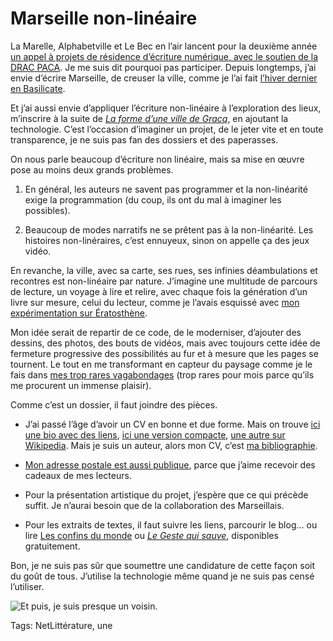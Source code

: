 # Marseille non-linéaire

La Marelle, Alphabetville et Le Bec en l’air lancent pour la deuxième année [un appel à projets de résidence d’écriture numérique, avec le soutien de la DRAC PACA](http://villa-lamarelle.fr/?p=6022). Je me suis dit pourquoi pas participer. Depuis longtemps, j’ai envie d’écrire Marseille, de creuser la ville, comme je l’ai fait [l’hiver dernier en Basilicate](http://blog.tcrouzet.com/les-confins-du-monde/).

Et j’ai aussi envie d’appliquer l’écriture non-linéaire à l’exploration des lieux, m’inscrire à la suite de [*La forme d’une ville de Gracq*](http://fr.wikipedia.org/wiki/La_Forme_d'une_ville), en ajoutant la technologie. C’est l’occasion d’imaginer un projet, de le jeter vite et en toute transparence, je ne suis pas fan des dossiers et des paperasses.

On nous parle beaucoup d’écriture non linéaire, mais sa mise en œuvre pose au moins deux grands problèmes.

1. En général, les auteurs ne savent pas programmer et la non-linéarité exige la programmation (du coup, ils ont du mal à imaginer les possibles).

2. Beaucoup de modes narratifs ne se prêtent pas à la non-linéarité. Les histoires non-linéraires, c’est ennuyeux, sinon on appelle ça des jeux vidéo.

En revanche, la ville, avec sa carte, ses rues, ses infinies déambulations et recontres est non-linéaire par nature. J’imagine une multitude de parcours de lecture, un voyage à lire et relire, avec chaque fois la génération d’un livre sur mesure, celui du lecteur, comme je l’avais esquissé avec [mon expérimentation sur Ératosthène](http://ihl.tcrouzet.com/).

Mon idée serait de repartir de ce code, de le moderniser, d’ajouter des dessins, des photos, des bouts de vidéos, mais avec toujours cette idée de fermeture progressive des possibilités au fur et à mesure que les pages se tournent. Le tout en me transformant en capteur du paysage comme je le fais dans [mes trop rares vagabondages](http://blog.tcrouzet.com/tag/vagabondage/) (trop rares pour mois parce qu’ils me procurent un immense plaisir).

Comme c’est un dossier, il faut joindre des pièces.

- J’ai passé l’âge d’avoir un CV en bonne et due forme. Mais on trouve [ici une bio avec des liens](http://blog.tcrouzet.com/informations/), [ici une version compacte](http://blog.tcrouzet.com/informations/presentations-presse/), [une autre sur Wikipedia](http://fr.wikipedia.org/wiki/Thierry_Crouzet). Mais je suis un auteur, alors mon CV, c’est [ma bibliographie](http://blog.tcrouzet.com/bibliographie/).

- [Mon adresse postale est aussi publique](http://blog.tcrouzet.com/mail/), parce que j’aime recevoir des cadeaux de mes lecteurs.

- Pour la présentation artistique du projet, j’espère que ce qui précède suffit. Je n’aurai besoin que de la collaboration des Marseillais.

- Pour les extraits de textes, il faut suivre les liens, parcourir le blog… ou lire [Les confins du monde](http://blog.tcrouzet.com/les-confins-du-monde/) ou [*Le Geste qui sauve*](http://blog.tcrouzet.com/downloads/), disponibles gratuitement.

Bon, je ne suis pas sûr que soumettre une candidature de cette façon soit du goût de tous. J’utilise la technologie même quand je ne suis pas censé l’utiliser.

![Et puis, je suis presque un voisin.](http://blog.tcrouzet.comhttps://tcrouzet.com/images_tc/2014/06/marseille.jpg)



Tags: NetLittérature, une